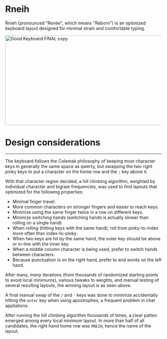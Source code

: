 # Rneih
Rnieh (pronounced "Renée", which means "Reborn") is an optimized keyboard layout designed for minimal strain and comfortable typing.

<img width="833" height="288" alt="Good Keyboard FINAL copy" src="https://github.com/user-attachments/assets/e6f14bdf-22cc-4fab-b19c-e4ec30f04059" />

# Design considerations
---
The keyboard follows the Colemak philosophy of keeping most character keys in generally the same space as qwerty, but swapping the two right pinky keys to put a character on the home row and the `;` key above it.

With that character region decided, a hill climbing algorithm, weighted by individual character and bigram frequencies, was used to find layouts that optimized for the following properties:

- Minimal finger travel.
- More common characters on stronger fingers and easier to reach keys.
- Minimize using the same finger twice in a row on different keys.
- Minimize switching hands (switching hands is actually slower than rolling on a single hand)
- When rolling (hitting keys with the same hand), roll from pinky-to-index more often than index-to-pinky.
- When two keys are hit by the same hand, the outer key should be above or in-line with the inner key.
- When a middle column character is being used, prefer to switch hands between characters.
- Because punctuation is on the right hand, prefer to end words on the left hand.

After many, *many* iterations (from thousands of randomized starting points to avoid local minimums), various tweaks to weights, and manual testing of several resulting layouts, the winning layout is as seen above.

A final manual swap of the `/` and `'` keys was done to minimize accidentally hitting the `enter` key when using apostrophes, a frequent problem in chat appliations.

After running the hill climbing algorithm thousands of times, a clear patten emerged among every local minimum layout. In more than half of all candidates, the right hand home row was `RNEIH`, hence the name of the layout.
